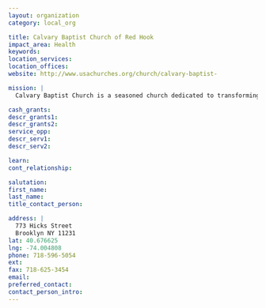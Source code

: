 ```yaml
---
layout: organization
category: local_org

title: Calvary Baptist Church of Red Hook
impact_area: Health
keywords: 
location_services: 
location_offices: 
website: http://www.usachurches.org/church/calvary-baptist-

mission: |
  Calvary Baptist Church is a seasoned church dedicated to transforming the community through hope and faith. Calvary's doors are open to people regardless of race. We believe in the Father, Son Jesus Christ and Holy Spirit.

cash_grants: 
descr_grants1: 
descr_grants2: 
service_opp: 
descr_serv1: 
descr_serv2: 

learn: 
cont_relationship: 

salutation: 
first_name: 
last_name: 
title_contact_person: 

address: |
  773 Hicks Street  
  Brooklyn NY 11231
lat: 40.676625
lng: -74.004808
phone: 718-596-5054
ext: 
fax: 718-625-3454
email: 
preferred_contact: 
contact_person_intro: 
---
```

